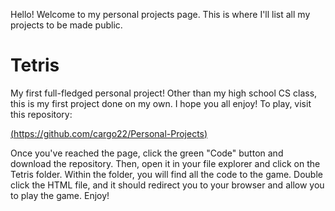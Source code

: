 Hello! Welcome to my personal projects page. This is where I'll list all my projects to be made public.

# Tetris
My first full-fledged personal project! Other than my high school CS class, this is my first project done on my own. I hope you all enjoy! To play,
visit this repository:

[(https://github.com/cargo22/Personal-Projects)](https://github.com/cargo22/Personal-Projects)

Once you've reached the page, click the green "Code" button and download the repository. Then, open it in your file explorer and click on the 
Tetris folder. Within the folder, you will find all the code to the game. Double click the HTML file, and it should redirect you to your browser and allow you to play the game. Enjoy!
